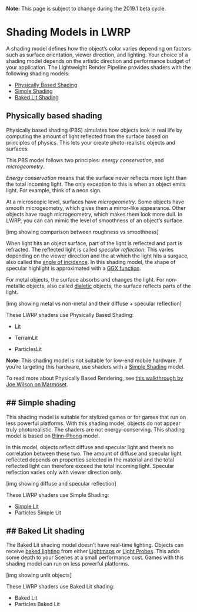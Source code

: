 **Note:** This page is subject to change during the 2019.1 beta cycle.

# Shading Models in LWRP

A shading model defines how the object’s color varies depending on factors such as surface orientation, viewer direction, and lighting. Your choice of a shading model depends on the artistic direction and performance budget of your application. The Lightweight Render Pipeline provides shaders with the following shading models:

- [Physically Based Shading](#physically-based-shading)
- [Simple Shading](#simple-shading)
- [Baked Lit Shading](#baked-lit-shading)

## Physically based shading

Physically based shading (PBS) simulates how objects look in real life by computing the amount of light reflected from the surface based on principles of physics. This lets your create photo-realistic objects and surfaces.

This PBS model follows two principles: _energy conservation_, and _microgeometry_. 

_Energy conservation_ means that the surface never reflects more light than the total incoming light. The only exception to this is when an object emits light. For example, think of a neon sign. 

At a microscopic level, surfaces have _microgeometry_. Some objects have smooth microgeometry, which gives them a mirror-like appearance. Other objects have rough microgeometry, which makes them look more dull. In LWRP, you can can mimic the level of smoothness of an object’s surface. 

[img showing comparison between roughness vs smoothness]

When light hits an object surface, part of the light is reflected and part is refracted. The reflected light is called _specular reflection_. This varies depending on the viewer direction and the at which the light hits a surgace, also called the [angle of incidence](<https://en.wikipedia.org/wiki/Angle_of_incidence_(optics)>). In this shading model, the shape of specular highlight is approximated with a [GGX function](https://blogs.unity3d.com/2016/01/25/ggx-in-unity-5-3/). 

For metal objects, the surface absorbs and changes the light. For non-metallic objects, also called [dialetic](<https://en.wikipedia.org/wiki/Dielectric>) objects, the surface reflects parts of the light.

[img showing metal vs non-metal and their diffuse + specular reflection]

These LWRP shaders use Physically Based Shading:

- [Lit](#lit-shader.md)

- TerrainLit

- ParticlesLit


**Note:** This shading model is not suitable for low-end mobile hardware. If you’re targeting this hardware, use shaders with a [Simple Shading](#simple-shading) model.

To read more about Physically Based Rendering, see [this walkthrough by Joe Wilson on Marmoset](https://marmoset.co/posts/physically-based-rendering-and-you-can-too/). 

## ## Simple shading

This shading model is suitable for stylized games or for games that run on less powerful platforms. With this shading model, objects do not appear truly photorealistic. The shaders are not energy-conserving. This shading model is based on [Blinn-Phong](https://en.wikipedia.org/wiki/Blinn%E2%80%93Phong_shading_model) model. 

In this model, objects reflect diffuse and specular light and there’s no correlation between these two. The amount of diffuse and specular light reflected depends on properties selected in the material and the total reflected light can therefore exceed the total incoming light. Specular reflection varies only with viewer direction only.

[img showing diffuse and specular reflection]

These LWRP shaders use Simple Shading:

- [Simple Lit](simple-lit-shader.md)
- Particles Simple Lit

## ## Baked Lit shading 

The Baked Lit shading model doesn’t have real-time lighting. Objects can receive [baked lighting](https://docs.unity3d.com/Manual/LightMode-Baked.html) from either [Lightmaps](https://docs.unity3d.com/Manual/Lightmapping.html) or [Light Probes](<https://docs.unity3d.com/Manual/LightProbes.html>). This adds some depth to your Scenes at a small performance cost. Games with this shading model can run on less powerful platforms. 

[img showing unlit objects]

These LWRP shaders use Baked Lit shading:

- Baked Lit
- Particles Baked Lit